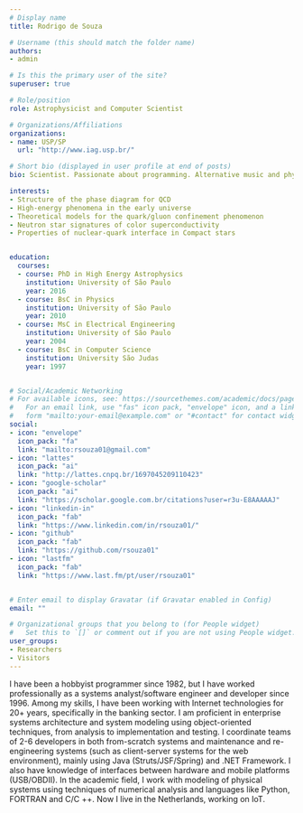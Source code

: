 ```yaml
---
# Display name
title: Rodrigo de Souza

# Username (this should match the folder name)
authors:
- admin

# Is this the primary user of the site?
superuser: true

# Role/position
role: Astrophysicist and Computer Scientist

# Organizations/Affiliations
organizations:
- name: USP/SP
  url: "http://www.iag.usp.br/"

# Short bio (displayed in user profile at end of posts)
bio: Scientist. Passionate about programming. Alternative music and physics addicted.

interests:
- Structure of the phase diagram for QCD
- High-energy phenomena in the early universe
- Theoretical models for the quark/gluon confinement phenomenon
- Neutron star signatures of color superconductivity
- Properties of nuclear-quark interface in Compact stars


education:
  courses:
  - course: PhD in High Energy Astrophysics
    institution: University of São Paulo
    year: 2016
  - course: BsC in Physics
    institution: University of São Paulo
    year: 2010
  - course: MsC in Electrical Engineering
    institution: University of São Paulo
    year: 2004
  - course: BsC in Computer Science
    institution: University São Judas
    year: 1997


# Social/Academic Networking
# For available icons, see: https://sourcethemes.com/academic/docs/page-builder/#icons
#   For an email link, use "fas" icon pack, "envelope" icon, and a link in the
#   form "mailto:your-email@example.com" or "#contact" for contact widget.
social:
- icon: "envelope"
  icon_pack: "fa"
  link: "mailto:rsouza01@gmail.com"
- icon: "lattes"
  icon_pack: "ai"
  link: "http://lattes.cnpq.br/1697045209110423"
- icon: "google-scholar"
  icon_pack: "ai"
  link: "https://scholar.google.com.br/citations?user=r3u-E8AAAAAJ"
- icon: "linkedin-in"
  icon_pack: "fab"
  link: "https://www.linkedin.com/in/rsouza01/"
- icon: "github"
  icon_pack: "fab"
  link: "https://github.com/rsouza01"
- icon: "lastfm"
  icon_pack: "fab"
  link: "https://www.last.fm/pt/user/rsouza01"


# Enter email to display Gravatar (if Gravatar enabled in Config)
email: ""

# Organizational groups that you belong to (for People widget)
#   Set this to `[]` or comment out if you are not using People widget.
user_groups:
- Researchers
- Visitors
---
```


I have been a hobbyist programmer since 1982, but I have worked professionally as a systems analyst/software engineer and developer since 1996. Among my skills, I have been working with Internet technologies for 20+ years, specifically in the banking sector. I am proficient in enterprise systems architecture and system modeling using object-oriented techniques, from analysis to implementation and testing. I coordinate teams of 2-6 developers in both from-scratch systems and maintenance and re-engineering systems (such as client-server systems for the web environment), mainly using Java (Struts/JSF/Spring) and .NET Framework. I also have knowledge of interfaces between hardware and mobile platforms (USB/OBDII). In the academic field, I work with modeling of physical systems using techniques of numerical analysis and languages like Python, FORTRAN and C/C ++. Now I live in the Netherlands, working on IoT.
